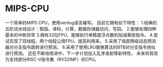 # MIPS-CPU
一个简单的MIPS CPU，使用verilog语言编写。 目前它拥有如下特性： 
1.经典的五阶流水线设计：取指，译码，计算，数据存储器访问，写回。 
2.能够处理四种基本的中断异常 
3.拥有32位FPU，能够执行单精度浮点数的加减乘除指令。 
4.尝试实现了双线程，两个线程公用FPU，提高利用率。 
5.采用了局部两级动态预测器对分支指令跳转进行预测。
6.采用了使用LRU替换算法的BTB对分支指令地址进行预测。
还在不断地改进中，下一步计划加入乱序发射等新特性。
未来将其改为支持部分RISC-V指令集（RV32IMF）的CPU。
